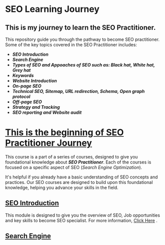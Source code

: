 # SEO Learning Journey
## This is my journey to learn the SEO Practitioner.
This repository guide you through the pathway to become SEO practitioner. Some of the key topics covered in the SEO Practitioner includes:
<b><i>
+ SEO Introduction
+ Search Engine
+ Types of SEO and Appoaches of SEO such as: Black hat, White hat, Grey hat 
+ Keywords
+ Website Introduction
+ On-page SEO
+ Technical SEO, Sitemap, URL redirection, Schema, Open graph protocol
+ Off-page SEO
+ Strategy and Tracking
+ SEO reporting and Website audit
 </i></b>

# <u> This is the beginning of SEO Practitioner Journey</u>

This course is a part of a series of courses, designed to give you foundational knowledge about **_SEO Practitioner_**. Each of the courses is focused on a specific aspect of SEO (_Search Engine Optimization_).

It's helpful if you already have a basic understanding of SEO concepts and practices. Our SEO courses are designed to build upon this foundational knowledge, helping you advance your skills in the field.

##   <a href="./SEO_Introduction/README.md">SEO Introduction</a>

This module is designed to give you the overview of SEO, Job opportunities and key skills to become SEO specialist. For more information, <a href="./SEO_Introduction/README.md">Click Here</a> .

##   <a href="./Search Engine/README.md">Search Engine</a>